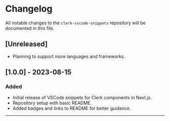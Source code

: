 

# Changelog

All notable changes to the `clerk-vscode-snippets` repository will be documented in this file.

## [Unreleased]

- Planning to support more languages and frameworks.

## [1.0.0] - 2023-08-15

### Added

- Initial release of VSCode snippets for Clerk components in Next.js.
- Repository setup with basic README.
- Added badges and links to README for better guidance.

---
